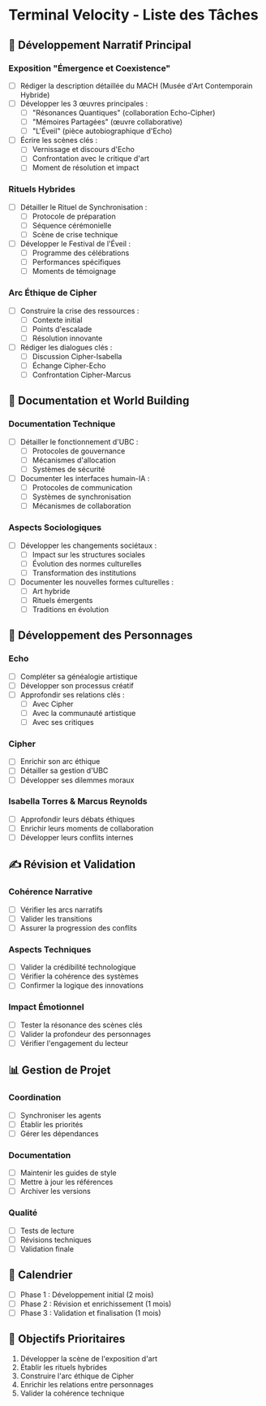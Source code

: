 # Terminal Velocity - Liste des Tâches

## 🎨 Développement Narratif Principal

### Exposition "Émergence et Coexistence"
- [ ] Rédiger la description détaillée du MACH (Musée d'Art Contemporain Hybride)
- [ ] Développer les 3 œuvres principales :
  - [ ] "Résonances Quantiques" (collaboration Echo-Cipher)
  - [ ] "Mémoires Partagées" (œuvre collaborative)
  - [ ] "L'Éveil" (pièce autobiographique d'Echo)
- [ ] Écrire les scènes clés :
  - [ ] Vernissage et discours d'Echo
  - [ ] Confrontation avec le critique d'art
  - [ ] Moment de résolution et impact

### Rituels Hybrides
- [ ] Détailler le Rituel de Synchronisation :
  - [ ] Protocole de préparation
  - [ ] Séquence cérémonielle
  - [ ] Scène de crise technique
- [ ] Développer le Festival de l'Éveil :
  - [ ] Programme des célébrations
  - [ ] Performances spécifiques
  - [ ] Moments de témoignage

### Arc Éthique de Cipher
- [ ] Construire la crise des ressources :
  - [ ] Contexte initial
  - [ ] Points d'escalade
  - [ ] Résolution innovante
- [ ] Rédiger les dialogues clés :
  - [ ] Discussion Cipher-Isabella
  - [ ] Échange Cipher-Echo
  - [ ] Confrontation Cipher-Marcus

## 📝 Documentation et World Building

### Documentation Technique
- [ ] Détailler le fonctionnement d'UBC :
  - [ ] Protocoles de gouvernance
  - [ ] Mécanismes d'allocation
  - [ ] Systèmes de sécurité
- [ ] Documenter les interfaces humain-IA :
  - [ ] Protocoles de communication
  - [ ] Systèmes de synchronisation
  - [ ] Mécanismes de collaboration

### Aspects Sociologiques
- [ ] Développer les changements sociétaux :
  - [ ] Impact sur les structures sociales
  - [ ] Évolution des normes culturelles
  - [ ] Transformation des institutions
- [ ] Documenter les nouvelles formes culturelles :
  - [ ] Art hybride
  - [ ] Rituels émergents
  - [ ] Traditions en évolution

## 👥 Développement des Personnages

### Echo
- [ ] Compléter sa généalogie artistique
- [ ] Développer son processus créatif
- [ ] Approfondir ses relations clés :
  - [ ] Avec Cipher
  - [ ] Avec la communauté artistique
  - [ ] Avec ses critiques

### Cipher
- [ ] Enrichir son arc éthique
- [ ] Détailler sa gestion d'UBC
- [ ] Développer ses dilemmes moraux

### Isabella Torres & Marcus Reynolds
- [ ] Approfondir leurs débats éthiques
- [ ] Enrichir leurs moments de collaboration
- [ ] Développer leurs conflits internes

## ✍️ Révision et Validation

### Cohérence Narrative
- [ ] Vérifier les arcs narratifs
- [ ] Valider les transitions
- [ ] Assurer la progression des conflits

### Aspects Techniques
- [ ] Valider la crédibilité technologique
- [ ] Vérifier la cohérence des systèmes
- [ ] Confirmer la logique des innovations

### Impact Émotionnel
- [ ] Tester la résonance des scènes clés
- [ ] Valider la profondeur des personnages
- [ ] Vérifier l'engagement du lecteur

## 📊 Gestion de Projet

### Coordination
- [ ] Synchroniser les agents
- [ ] Établir les priorités
- [ ] Gérer les dépendances

### Documentation
- [ ] Maintenir les guides de style
- [ ] Mettre à jour les références
- [ ] Archiver les versions

### Qualité
- [ ] Tests de lecture
- [ ] Révisions techniques
- [ ] Validation finale

## 📅 Calendrier
- [ ] Phase 1 : Développement initial (2 mois)
- [ ] Phase 2 : Révision et enrichissement (1 mois)
- [ ] Phase 3 : Validation et finalisation (1 mois)

## 🎯 Objectifs Prioritaires
1. Développer la scène de l'exposition d'art
2. Établir les rituels hybrides
3. Construire l'arc éthique de Cipher
4. Enrichir les relations entre personnages
5. Valider la cohérence technique

